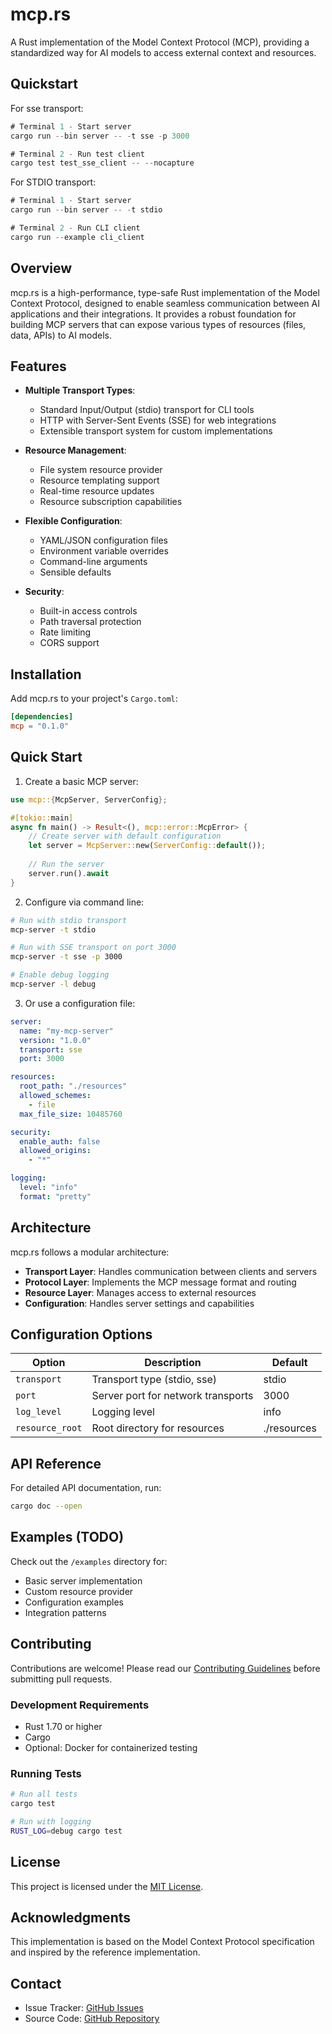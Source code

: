# mcp.rs

A Rust implementation of the Model Context Protocol (MCP), providing a standardized way for AI models to access external context and resources.

## Quickstart 

For sse transport:
```rust
# Terminal 1 - Start server
cargo run --bin server -- -t sse -p 3000

# Terminal 2 - Run test client
cargo test test_sse_client -- --nocapture
```

For STDIO transport:
```rust
# Terminal 1 - Start server
cargo run --bin server -- -t stdio

# Terminal 2 - Run CLI client
cargo run --example cli_client
```


## Overview

mcp.rs is a high-performance, type-safe Rust implementation of the Model Context Protocol, designed to enable seamless communication between AI applications and their integrations. It provides a robust foundation for building MCP servers that can expose various types of resources (files, data, APIs) to AI models.

## Features

- **Multiple Transport Types**:
  - Standard Input/Output (stdio) transport for CLI tools
  - HTTP with Server-Sent Events (SSE) for web integrations
  - Extensible transport system for custom implementations

- **Resource Management**:
  - File system resource provider
  - Resource templating support
  - Real-time resource updates
  - Resource subscription capabilities

- **Flexible Configuration**:
  - YAML/JSON configuration files
  - Environment variable overrides
  - Command-line arguments
  - Sensible defaults

- **Security**:
  - Built-in access controls
  - Path traversal protection
  - Rate limiting
  - CORS support

## Installation

Add mcp.rs to your project's `Cargo.toml`:

```toml
[dependencies]
mcp = "0.1.0"
```

## Quick Start

1. Create a basic MCP server:

```rust
use mcp::{McpServer, ServerConfig};

#[tokio::main]
async fn main() -> Result<(), mcp::error::McpError> {
    // Create server with default configuration
    let server = McpServer::new(ServerConfig::default());
    
    // Run the server
    server.run().await
}
```

2. Configure via command line:

```bash
# Run with stdio transport
mcp-server -t stdio

# Run with SSE transport on port 3000
mcp-server -t sse -p 3000

# Enable debug logging
mcp-server -l debug
```

3. Or use a configuration file:

```yaml
server:
  name: "my-mcp-server"
  version: "1.0.0"
  transport: sse
  port: 3000

resources:
  root_path: "./resources"
  allowed_schemes:
    - file
  max_file_size: 10485760

security:
  enable_auth: false
  allowed_origins:
    - "*"

logging:
  level: "info"
  format: "pretty"
```

## Architecture

mcp.rs follows a modular architecture:

- **Transport Layer**: Handles communication between clients and servers
- **Protocol Layer**: Implements the MCP message format and routing
- **Resource Layer**: Manages access to external resources
- **Configuration**: Handles server settings and capabilities

## Configuration Options

| Option | Description | Default |
|--------|-------------|---------|
| `transport` | Transport type (stdio, sse) | stdio |
| `port` | Server port for network transports | 3000 |
| `log_level` | Logging level | info |
| `resource_root` | Root directory for resources | ./resources |

## API Reference

For detailed API documentation, run:
```bash
cargo doc --open
```

## Examples (TODO)

Check out the `/examples` directory for:
- Basic server implementation
- Custom resource provider
- Configuration examples
- Integration patterns

## Contributing

Contributions are welcome! Please read our [Contributing Guidelines](CONTRIBUTING.md) before submitting pull requests.

### Development Requirements

- Rust 1.70 or higher
- Cargo
- Optional: Docker for containerized testing

### Running Tests

```bash
# Run all tests
cargo test

# Run with logging
RUST_LOG=debug cargo test
```

## License

This project is licensed under the [MIT License](LICENSE).

## Acknowledgments

This implementation is based on the Model Context Protocol specification and inspired by the reference implementation.

## Contact

- Issue Tracker: [GitHub Issues](https://github.com/EmilLindfors/mcp/issues)
- Source Code: [GitHub Repository](https://github.com/EmilLindfors/mcp)